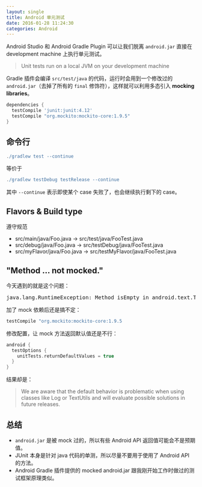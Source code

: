 ```yaml
---
layout: single
title: Android 单元测试
date: 2016-01-28 11:24:30
categories: Android
---
```


Android Studio 和 Android Gradle Plugin 可以让我们脱离 `android.jar` 直接在 development machine 上执行单元测试。

> Unit tests run on a local JVM on your development machine

<!-- more -->

Gradle 插件会编译 `src/test/java` 的代码，运行时会用到一个修改过的 `android.jar`（去掉了所有的 `final` 修饰符），这样就可以利用多态引入 **mocking libraries**。

```groovy
dependencies {
  testCompile 'junit:junit:4.12'
  testCompile "org.mockito:mockito-core:1.9.5"
}
```

命令行
---

```groovy
./gradlew test --continue
```

等价于

```groovy
./gradlew testDebug testRelease --continue
```

其中 `--continue` 表示即使某个 case 失败了，也会继续执行剩下的 case。

Flavors & Build type
---

遵守规范

* src/main/java/Foo.java -> src/test/java/FooTest.java
* src/debug/java/Foo.java -> src/testDebug/java/FooTest.java
* src/myFlavor/java/Foo.java -> src/testMyFlavor/java/FooTest.java

"Method ... not mocked."
---

今天遇到的就是这个问题：

<pre>
java.lang.RuntimeException: Method isEmpty in android.text.TextUtils not mocked.
</pre>

加了 mock 依赖后还是搞不定：

```groovy
testCompile "org.mockito:mockito-core:1.9.5
```

修改配置，让 mock 方法返回默认值还是不行：

```groovy
android {
  testOptions { 
    unitTests.returnDefaultValues = true
  } 
}
```
结果却是：

> We are aware that the default behavior is problematic when using classes like Log or TextUtils and will evaluate possible solutions in future releases.

总结
---

* `android.jar` 是被 mock 过的，所以有些 Android API 返回值可能会不是预期值。
* JUnit 本身是针对 java 代码的单测，所以尽量不要用于使用了 Android API 的方法。
* Android Gradle 插件提供的 mocked android.jar 跟我刚开始工作时做过的测试框架原理类似。

